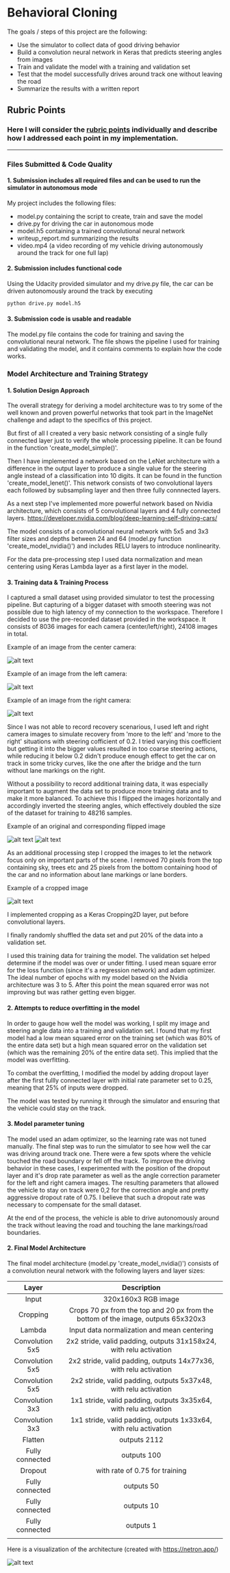 # **Behavioral Cloning** 


The goals / steps of this project are the following:
* Use the simulator to collect data of good driving behavior
* Build a convolution neural network in Keras that predicts steering angles from images
* Train and validate the model with a training and validation set
* Test that the model successfully drives around track one without leaving the road
* Summarize the results with a written report


[//]: # (Image References)

[image1]: ./images/model.h5.svg "Model Visualization"
[image2]: ./images/source_image_center.jpg "Center camera image"
[image3]: ./images/source_image_left.jpg "Left camera image"
[image4]: ./images/source_image_right.jpg "Right camera image"
[image5]: ./images/source_image_original.jpg "Original image"
[image6]: ./images/source_image_flipped.jpg "Flipped image"
[image7]: ./images/source_image_cropped.jpg "Cropped image"

## Rubric Points
### Here I will consider the [rubric points](https://review.udacity.com/#!/rubrics/432/view) individually and describe how I addressed each point in my implementation.  

---
### Files Submitted & Code Quality

#### 1. Submission includes all required files and can be used to run the simulator in autonomous mode

My project includes the following files:
* model.py containing the script to create, train and save the model
* drive.py for driving the car in autonomous mode
* model.h5 containing a trained convolutional neural network 
* writeup_report.md summarizing the results
* video.mp4 (a video recording of my vehicle driving autonomously around the track for one full lap)

#### 2. Submission includes functional code
Using the Udacity provided simulator and my drive.py file, the car can be driven autonomously around the track by executing 
```sh
python drive.py model.h5
```

#### 3. Submission code is usable and readable

The model.py file contains the code for training and saving the convolutional neural network. The file shows the pipeline I used for training and validating the model, and it contains comments to explain how the code works.

### Model Architecture and Training Strategy

#### 1. Solution Design Approach

The overall strategy for deriving a model architecture was to try some of the well known and proven powerful networks that took part in the ImageNet challenge and adapt to the specifics of this project.

But first of all I created a very basic network consisting of a single fully connected layer just to verify the whole processing pipeline. It can be found in the function 'create_model_simple()'.

Then I have implemented a network based on the LeNet architecture with a difference in the  output layer to produce a single value for the steering angle instead of a classification into 10 digits. It can be found in the function 'create_model_lenet()'.
This network consists of two convolutional layers each followed by subsampling layer and then three fully connnected layers.

As a next step I've implemented more powerful network based on Nvidia architecture, which consists of 5 convolutional layers and 4 fully connected layers.
https://developer.nvidia.com/blog/deep-learning-self-driving-cars/

The model consists of a convolutional neural network with 5x5 and 3x3 filter sizes and depths between 24 and 64 (model.py function 'create_model_nvidia()') and includes RELU layers to introduce nonlinearity.

For the data pre-processing step I used data normalization and mean centering using Keras Lambda layer as a first layer in the model.

#### 3. Training data & Training Process

I captured a small dataset using provided simulator to test the processing pipeline. But capturing of a bigger dataset with smooth steering was not possible due to high latency of my connection to the workspace.
Therefore I decided to use the pre-recorded dataset provided in the workspace.
It consists of 8036 images for each camera (center/left/right), 24108 images in total.

Example of an image from the center camera:

![alt text][image2]

Example of an image from the left camera:

![alt text][image3]

Example of an image from the right camera:

![alt text][image4]

Since I was not able to record recovery scenarious, I used left and right camera images to simulate recovery from 'more to the left' and 'more to the right' situations with steering cofficient of 0.2. I tried varying this coefficient but getting it into the bigger values resulted in too coarse steering actions, while reducing it below 0.2 didn't produce enough effect to get the car on track in some tricky curves, like the one after the bridge and the turn without lane markings on the right.

Without a possibility to record additional training data, it was especially important to augment the data set to produce more training data and to make it more balanced. To achieve this I flipped the images horizontally and accordingly inverted the steering angles, which effectively doubled the size of the dataset for training to 48216 samples.

Example of an original and corresponding flipped image

![alt text][image5]
![alt text][image6]


As an additional processing step I cropped the images to let the network focus only on important parts of the scene. I removed 70 pixels from the top containing sky, trees etc and 25 pixels from the bottom containing hood of the car and no information about lane markings or lane borders.

Example of a cropped image

![alt text][image7]

I implemented cropping as a Keras Cropping2D layer, put before convolutional layers.

I finally randomly shuffled the data set and put 20% of the data into a validation set. 

I used this training data for training the model. The validation set helped determine if the model was over or under fitting.
I used mean square error for the loss function (since it's a regression network) and adam optimizer.
The ideal number of epochs with my model based on the Nvidia architecture was 3 to 5. After this point the mean squared error was not improving but was rather getting even bigger.

#### 2. Attempts to reduce overfitting in the model

In order to gauge how well the model was working, I split my image and steering angle data into a training and validation set. I found that my first model had a low mean squared error on the training set (which was 80% of the entire data set) but a high mean squared error on the validation set (which was the remaining 20% of the entire data set). This implied that the model was overfitting. 

To combat the overfitting, I modified the model by adding dropout layer after the first fullly connected layer with initial rate parameter set to 0.25, meaning that 25% of inputs were dropped.

The model was tested by running it through the simulator and ensuring that the vehicle could stay on the track.

#### 3. Model parameter tuning

The model used an adam optimizer, so the learning rate was not tuned manually.
The final step was to run the simulator to see how well the car was driving around track one. There were a few spots where the vehicle touched the road boundary or fell off the track. To improve the driving behavior in these cases, I experimented with the position of the dropout layer and it's drop rate parameter as well as the angle correction parameter for the left and right camera images. The resulting parameters that allowed the vehicle to stay on track were 0,2 for the correction angle and pretty aggressive dropout rate of 0.75. I believe that such a dropout rate was necessary to compensate for the small dataset.

At the end of the process, the vehicle is able to drive autonomously around the track without leaving the road and touching the lane markings/road boundaries.

#### 2. Final Model Architecture

The final model architecture (model.py 'create_model_nvidia()') consists of a convolution neural network with the following layers and layer sizes:

| Layer         		|     Description	        					| 
|:---------------------:|:---------------------------------------------:| 
| Input         		| 320x160x3 RGB image   							| 
| Cropping         		| Crops 70 px from the top and 20 px from the bottom of the image, outputs 65x320x3 | 
| Lambda         		| Input data normalization and mean centering | 
| Convolution 5x5     	| 2x2 stride, valid padding, outputs 31x158x24, with relu activation 	|
| Convolution 5x5     	| 2x2 stride, valid padding, outputs 14x77x36, with relu activation 	|
| Convolution 5x5     	| 2x2 stride, valid padding, outputs 5x37x48, with relu activation 	|
| Convolution 3x3	    | 1x1 stride, valid padding, outputs 3x35x64, with relu activation   |
| Convolution 3x3	    | 1x1 stride, valid padding, outputs 1x33x64, with relu activation   |
| Flatten	      	    | outputs 2112                				    |
| Fully connected		| outputs 100  									|
| Dropout				| with rate of 0.75 for training        |
| Fully connected		| outputs 50  									|
| Fully connected		| outputs 10  				        |
| Fully connected		| outputs 1  				        |
|						|												|

Here is a visualization of the architecture (created with https://netron.app/)

![alt text][image1]

